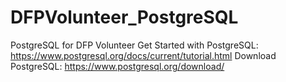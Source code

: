 # DFPVolunteer_PostgreSQL
PostgreSQL for DFP Volunteer
Get Started with PostgreSQL: https://www.postgresql.org/docs/current/tutorial.html
Download PostgreSQL: https://www.postgresql.org/download/
